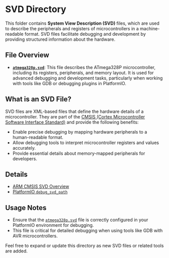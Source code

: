 # SVD Directory

This folder contains **System View Description (SVD)** files, which are used to describe the peripherals and registers of microcontrollers in a machine-readable format. SVD files facilitate debugging and development by providing structured information about the hardware.

## File Overview

- **[`atmega328p.svd`](./atmega328p.svd)**: This file describes the ATmega328P microcontroller, including its registers, peripherals, and memory layout. It is used for advanced debugging and development tasks, particularly when working with tools like GDB or debugging plugins in PlatformIO.

## What is an SVD File?

SVD files are XML-based files that define the hardware details of a microcontroller. They are part of the [CMSIS (Cortex Microcontroller Software Interface Standard)](https://arm-software.github.io/CMSIS_5/SVD/html/index.html) and provide the following benefits:

- Enable precise debugging by mapping hardware peripherals to a human-readable format.
- Allow debugging tools to interpret microcontroller registers and values accurately.
- Provide essential details about memory-mapped peripherals for developers.

## Details

- [ARM CMSIS SVD Overview](https://arm-software.github.io/CMSIS_5/SVD/html/index.html)
- [PlatformIO `debug_svd_path`](https://docs.platformio.org/en/stable/projectconf/sections/env/options/debug/debug_svd_path.html)

## Usage Notes

- Ensure that the [`atmega328p.svd`](./atmega328p.svd) file is correctly configured in your PlatformIO environment for debugging.
- This file is critical for detailed debugging when using tools like GDB with AVR microcontrollers.

Feel free to expand or update this directory as new SVD files or related tools are added.
